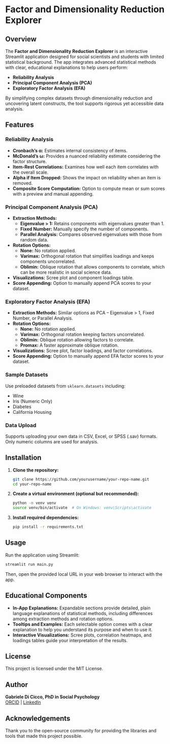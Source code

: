 # Factor and Dimensionality Reduction Explorer

## Overview

The **Factor and Dimensionality Reduction Explorer** is an interactive Streamlit application designed for social scientists and students with limited statistical background. The app integrates advanced statistical methods with clear, educational explanations to help users perform:

- **Reliability Analysis**
- **Principal Component Analysis (PCA)**
- **Exploratory Factor Analysis (EFA)**

By simplifying complex datasets through dimensionality reduction and uncovering latent constructs, the tool supports rigorous yet accessible data analysis.

## Features

### Reliability Analysis
- **Cronbach’s α:** Estimates internal consistency of items.
- **McDonald’s ω:** Provides a nuanced reliability estimate considering the factor structure.
- **Item-Rest Correlations:** Examines how well each item correlates with the overall scale.
- **Alpha if Item Dropped:** Shows the impact on reliability when an item is removed.
- **Composite Score Computation:** Option to compute mean or sum scores with a preview and manual appending.

### Principal Component Analysis (PCA)
- **Extraction Methods:**
  - **Eigenvalue > 1:** Retains components with eigenvalues greater than 1.
  - **Fixed Number:** Manually specify the number of components.
  - **Parallel Analysis:** Compares observed eigenvalues with those from random data.
- **Rotation Options:**
  - **None:** No rotation applied.
  - **Varimax:** Orthogonal rotation that simplifies loadings and keeps components uncorrelated.
  - **Oblimin:** Oblique rotation that allows components to correlate, which can be more realistic in social science data.
- **Visualizations:** Scree plot and component loadings table.
- **Score Appending:** Option to manually append PCA scores to your dataset.

### Exploratory Factor Analysis (EFA)
- **Extraction Methods:** Similar options as PCA – Eigenvalue > 1, Fixed Number, or Parallel Analysis.
- **Rotation Options:**
  - **None:** No rotation applied.
  - **Varimax:** Orthogonal rotation keeping factors uncorrelated.
  - **Oblimin:** Oblique rotation allowing factors to correlate.
  - **Promax:** A faster approximate oblique rotation.
- **Visualizations:** Scree plot, factor loadings, and factor correlations.
- **Score Appending:** Option to manually append EFA factor scores to your dataset.

### Sample Datasets
Use preloaded datasets from `sklearn.datasets` including:
- Wine
- Iris (Numeric Only)
- Diabetes
- California Housing

### Data Upload
Supports uploading your own data in CSV, Excel, or SPSS (.sav) formats. Only numeric columns are used for analysis.

## Installation

1. **Clone the repository:**
    ```bash
    git clone https://github.com/yourusername/your-repo-name.git
    cd your-repo-name
    ```

2. **Create a virtual environment (optional but recommended):**
    ```bash
    python -m venv venv
    source venv/bin/activate  # On Windows: venv\Scripts\activate
    ```

3. **Install required dependencies:**
    ```bash
    pip install -r requirements.txt
    ```

## Usage

Run the application using Streamlit:
```bash
streamlit run main.py
```
Then, open the provided local URL in your web browser to interact with the app.

## Educational Components

- **In-App Explanations:** Expandable sections provide detailed, plain language explanations of statistical methods, including differences among extraction methods and rotation options.
- **Tooltips and Examples:** Each selectable option comes with a clear explanation to help you understand its purpose and when to use it.
- **Interactive Visualizations:** Scree plots, correlation heatmaps, and loadings tables guide your interpretation of the results.

## License

This project is licensed under the MIT License.

## Author

**Gabriele Di Cicco, PhD in Social Psychology**  
[ORCID](https://orcid.org/0000-0002-1439-5790) | [LinkedIn](https://www.linkedin.com/in/gabriele-di-cicco-124067b0/)

## Acknowledgements

Thank you to the open-source community for providing the libraries and tools that made this project possible.
```
